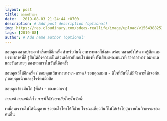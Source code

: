 ```yaml
---
layout: post
title: ตลาดประมง
date:   2019-08-03 21:24:44 +0700
description: # Add post description (optional)
img: https://res.cloudinary.com/sdees-reallife/image/upload/v1564388252/IMG_20190729_091527.jpg # Add image post (optional)
tags: [2019-08]
author: # Add name author (optional)
---
```

ขอบคุณตลาดประมงท่าเรือพลีอีกครั้ง สำหรับวันนี้ อาหารทะเลก็ยังสด อร่อย ตลาดยังให้ความรู้สึกและบรรยากาศที่ดี รู้สึกได้ถึงความเป็นส่วนเดียวกับคนในท้องที่ ทั้งเสียงเพลงบนเวที ราคาอาหาร ลมทะเล และวันสบายๆ ของพวกเราในวันนี้อีกครั้ง

ขอบคุณวีโต้อีกครั้ง / ขอบคุณเส้นทางบางนา-ตราด / ขอบคุณแมน - ดีใจที่วันนี้ได้มีจังหวะได้เจอกัน / ขอบคุณนิวและจุไรรัตน์มิวสิค

ขอบคุณข้าวมันไก่ (พี่เล้ง - ของพวกเรา)

<i class="fa fa-child" style="color:plum"></i>

*ความดี ความมีน้ำใจ การที่ได้ช่วยเหลือใครในวันนี้*:

เหมือนเราจะไม่ได้นิ่งดูดาย ช่วยอะไรใครได้ก็ช่วย ในขณะเดียวกันก็ไม่ได้เข้าไปวุ่นวายในกิจกรรมของคนอื่น

